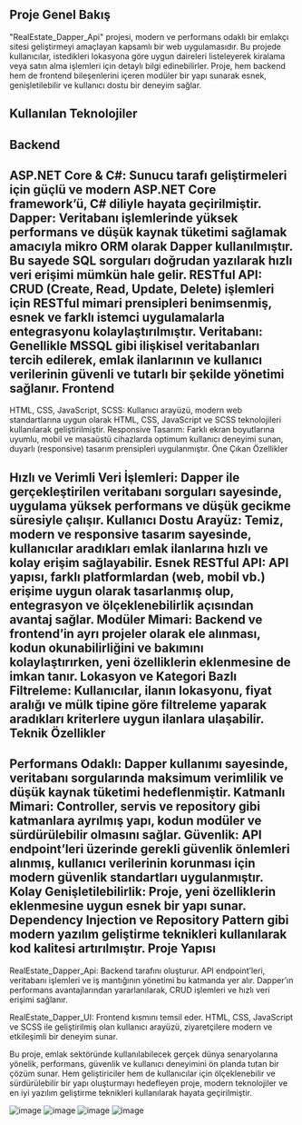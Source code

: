 Proje Genel Bakış
------------------------
"RealEstate_Dapper_Api" projesi, modern ve performans odaklı bir emlakçı sitesi geliştirmeyi amaçlayan kapsamlı bir web uygulamasıdır. Bu projede kullanıcılar, istedikleri lokasyona göre uygun daireleri listeleyerek kiralama veya satın alma işlemleri için detaylı bilgi edinebilirler. Proje, hem backend hem de frontend bileşenlerini içeren modüler bir yapı sunarak esnek, genişletilebilir ve kullanıcı dostu bir deneyim sağlar.

Kullanılan Teknolojiler
------------------------
Backend
------------------------
ASP.NET Core & C#: Sunucu tarafı geliştirmeleri için güçlü ve modern ASP.NET Core framework’ü, C# diliyle hayata geçirilmiştir.
Dapper: Veritabanı işlemlerinde yüksek performans ve düşük kaynak tüketimi sağlamak amacıyla mikro ORM olarak Dapper kullanılmıştır. Bu sayede SQL sorguları doğrudan yazılarak hızlı veri erişimi mümkün hale gelir.
RESTful API: CRUD (Create, Read, Update, Delete) işlemleri için RESTful mimari prensipleri benimsenmiş, esnek ve farklı istemci uygulamalarla entegrasyonu kolaylaştırılmıştır.
Veritabanı: Genellikle MSSQL gibi ilişkisel veritabanları tercih edilerek, emlak ilanlarının ve kullanıcı verilerinin güvenli ve tutarlı bir şekilde yönetimi sağlanır.
Frontend
------------------------
HTML, CSS, JavaScript, SCSS: Kullanıcı arayüzü, modern web standartlarına uygun olarak HTML, CSS, JavaScript ve SCSS teknolojileri kullanılarak geliştirilmiştir.
Responsive Tasarım: Farklı ekran boyutlarına uyumlu, mobil ve masaüstü cihazlarda optimum kullanıcı deneyimi sunan, duyarlı (responsive) tasarım prensipleri uygulanmıştır.
Öne Çıkan Özellikler

Hızlı ve Verimli Veri İşlemleri: Dapper ile gerçekleştirilen veritabanı sorguları sayesinde, uygulama yüksek performans ve düşük gecikme süresiyle çalışır.
Kullanıcı Dostu Arayüz: Temiz, modern ve responsive tasarım sayesinde, kullanıcılar aradıkları emlak ilanlarına hızlı ve kolay erişim sağlayabilir.
Esnek RESTful API: API yapısı, farklı platformlardan (web, mobil vb.) erişime uygun olarak tasarlanmış olup, entegrasyon ve ölçeklenebilirlik açısından avantaj sağlar.
Modüler Mimari: Backend ve frontend’in ayrı projeler olarak ele alınması, kodun okunabilirliğini ve bakımını kolaylaştırırken, yeni özelliklerin eklenmesine de imkan tanır.
Lokasyon ve Kategori Bazlı Filtreleme: Kullanıcılar, ilanın lokasyonu, fiyat aralığı ve mülk tipine göre filtreleme yaparak aradıkları kriterlere uygun ilanlara ulaşabilir.
Teknik Özellikler
------------------------
Performans Odaklı: Dapper kullanımı sayesinde, veritabanı sorgularında maksimum verimlilik ve düşük kaynak tüketimi hedeflenmiştir.
Katmanlı Mimari: Controller, servis ve repository gibi katmanlara ayrılmış yapı, kodun modüler ve sürdürülebilir olmasını sağlar.
Güvenlik: API endpoint’leri üzerinde gerekli güvenlik önlemleri alınmış, kullanıcı verilerinin korunması için modern güvenlik standartları uygulanmıştır.
Kolay Genişletilebilirlik: Proje, yeni özelliklerin eklenmesine uygun esnek bir yapı sunar. Dependency Injection ve Repository Pattern gibi modern yazılım geliştirme teknikleri kullanılarak kod kalitesi artırılmıştır.
Proje Yapısı
------------------------
RealEstate_Dapper_Api:
Backend tarafını oluşturur. API endpoint’leri, veritabanı işlemleri ve iş mantığının yönetimi bu katmanda yer alır. Dapper’ın performans avantajlarından yararlanılarak, CRUD işlemleri ve hızlı veri erişimi sağlanır.

RealEstate_Dapper_UI:
Frontend kısmını temsil eder. HTML, CSS, JavaScript ve SCSS ile geliştirilmiş olan kullanıcı arayüzü, ziyaretçilere modern ve etkileşimli bir deneyim sunar.

Bu proje, emlak sektöründe kullanılabilecek gerçek dünya senaryolarına yönelik, performans, güvenlik ve kullanıcı deneyimini ön planda tutan bir çözüm sunar. Hem geliştiriciler hem de kullanıcılar için ölçeklenebilir ve sürdürülebilir bir yapı oluşturmayı hedefleyen proje, modern teknolojiler ve en iyi yazılım geliştirme teknikleri kullanılarak hayata geçirilmiştir.

![image](https://github.com/user-attachments/assets/9ba69aaa-1c00-4408-b8ed-4889382fcf61)
![image](https://github.com/user-attachments/assets/2199eb10-be12-4dbf-8f12-69cb455cfe0a)
![image](https://github.com/user-attachments/assets/e673eabb-df54-48da-9dab-d18dd20b8317)
![image](https://github.com/user-attachments/assets/bd9751e4-0a6d-4221-9168-3cc6c0cc794a)




